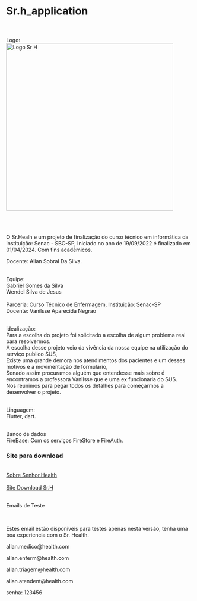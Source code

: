 # Sr.h_application<br><br>

Logo:<br>
<img width="450" alt="Logo Sr H" src="https://github.com/Gomesgaab/Sr_H-Beta/assets/126662305/8bd41383-3bbd-43aa-87b8-d7f5b1cd37ec">



<br><br>

O Sr.Healh e um projeto de finalização do curso técnico em informática da instituição: Senac - SBC-SP, Iniciado no ano de 19/09/2022 é finalizado em 01/04/2024. Com fins acadêmicos.<br>

Docente: Allan Sobral Da Silva.<br><br>

Equipe: <br>
Gabriel Gomes da Silva<br>
Wendel Silva de Jesus
<br><br>
Parceria: Curso Técnico de Enfermagem, Instituição: Senac-SP <br>
Docente: Vanilsse Aparecida Negrao<br><br>

idealização:<br>
Para a escolha do projeto foi solicitado a escolha de algum problema real para resolvermos.<br>
A escolha desse projeto veio da vivência da nossa equipe na utilização do serviço publico SUS,<br>
Existe uma grande demora nos atendimentos dos pacientes e um desses motivos e a movimentação de formulário,<br>
Senado assim procuramos alguém que entendesse mais sobre é encontramos a professora Vanilsse que e uma ex funcionaria do SUS.<br>
Nos reunimos para pegar todos os detalhes para começarmos a desenvolver o projeto.<br><br>

Linguagem:<br>
Flutter, dart.<br><br>

Banco de dados<br>
FireBase: Com os serviços FireStore e FireAuth.

<h3>Site para download</h3><br>
<a href="https://srh-lxrm948.gamma.site">Sobre Senhor.Health</a><br><br>
<a href="https://wendelisbael.github.io/SrHApp.github.io/">Site Download Sr.H</a><br><br>

<p>Emails de Teste</p><br>
<p>Estes email estão disponiveis para testes apenas nesta versão, tenha uma boa experiencia com o Sr. Health.</p>

<p>allan.medico@health.com</p>
<p>allan.enferm@health.com</p>
<p>allan.triagem@health.com</p>
<p>allan.atendent@health.com </p>

<p>senha: 123456 </p>



 
 
